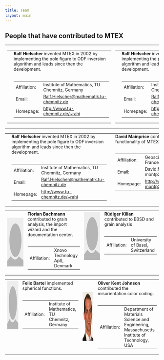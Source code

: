 ```yaml
---
title: Team
layout: main
---
```


## People that have contributed to MTEX

<table border='0' cellpadding='10'><tr>
	<td valign="top" width="1*">
		<table border='0' cellpadding='10'><tr>
			<td valign="top" width="140">
				<img src='files/pic/hielscher2.jpg' alt='Picture of Ralf Hielscher' height='160' width='120' border='0'/>
				<a id="contact:fmm"></a>
			</td><td valign="top" width="1*">
				<b>Ralf Hielscher</b> invented MTEX in 2002 by implementing the pole
				figure to ODF inversion algorithm and leads since then the development.<br /><br />
				<table border='0' cellpadding='3'><tr>
					<td> Affiliation: </td>
					<td> Institute of Mathematics, TU Chemnitz, Germany </td>
					</tr><tr>
					<td> Email: </td>
					<td> <a href="mailto:mail">Ralf.Hielscher@mathematik.tu-chemnitz.de</a> </td>
					</tr><tr>
					<td> Homepage: </td>
					<td> <a href="http://www.tu-chemnitz.de/~rahi">http://www.tu-chemnitz.de/~rahi</a></td>
				</tr></table>
			</td>
		</tr></table>
	</td><td valign="top" width="1*">
	<table border='0' cellpadding='10'><tr>
  <td valign="top" width="140">
    <img src='files/pic/hielscher2.jpg' alt='Picture of Ralf Hielscher' height='160' width='120' border='0'/>
    <a id="contact:fmm"></a>
  </td><td valign="top" width="1*">
    <b>Ralf Hielscher</b> invented MTEX in 2002 by implementing the pole
    figure to ODF inversion algorithm and leads since then the development.<br /><br />
    <table border='0' cellpadding='3'><tr>
      <td> Affiliation: </td>
      <td> Institute of Mathematics, TU Chemnitz, Germany </td>
    </tr><tr>
      <td> Email: </td>
      <td> <a href="mailto:mail">Ralf.Hielscher@mathematik.tu-chemnitz.de</a> </td>
    </tr><tr>
      <td> Homepage: </td>
	  <td> <a href="http://www.tu-chemnitz.de/~rahi">http://www.tu-chemnitz.de/~rahi</a></td>
    </tr></table>
  </td>
  </tr></table>
  </td>
</tr></table>

<table border='0' cellpadding='10'><tr>
  <td valign="top" width="140">
    <img src='files/pic/hielscher2.jpg' alt='Picture of Ralf Hielscher' height='160' width='120' border='0'/>
    <a id="contact:fmm"></a>
  </td><td valign="top" width="1*">
    <b>Ralf Hielscher</b> invented MTEX in 2002 by implementing the pole
    figure to ODF inversion algorithm and leads since then the development.<br /><br />
    <table border='0' cellpadding='3'><tr>
      <td> Affiliation: </td>
      <td> Institute of Mathematics, TU Chemnitz, Germany </td>
    </tr><tr>
      <td> Email: </td>
      <td> <a href="mailto:mail">Ralf.Hielscher@mathematik.tu-chemnitz.de</a> </td>
    </tr><tr>
      <td> Homepage: </td>
	  <td> <a href="http://www.tu-chemnitz.de/~rahi">http://www.tu-chemnitz.de/~rahi</a></td>
    </tr></table>
  </td>
    <td valign="top" width="140">
    <img src='files/pic/mainprice.jpg' alt='Picture of David Mainprice' height='160' width='120' border='0'/>
    <a id="contact:p2nfft"></a>
  </td><td valign="top" width="2*" >
    <b>David Mainprice</b> contributed to the tensor functionality of MTEX.<br /><br />
    <table border='0' cellpadding='3'><tr>
      <td> Affiliation: </td>
      <td> Geosciences Montpellier, France</td>
    </tr><tr>
      <td> Email: </td>
      <td> <a href="mailto:David.Mainprice@gm.univ-montp2.fr"></a>David.Mainprice@gm.univ-montp2.fr</td>
    </tr><tr>
      <td> Homepage: </td>
	  <td> <a href="http://www.gm.univ-montp2.fr/PERSO/mainprice/">http://www.gm.univ-montp2.fr/PERSO/mainprice/</a>
      </td>
    </tr></table>
  </td>
</tr></table>

<table border='0' cellpadding='10'><tr>
  <td width="140">
    <img src='files/pic/unknown.jpg' alt='Picture of Florian Bachmann' height='160' width='120' border='0'/>
    <a id="contact:memd"></a>
  </td><td valign="top" width="3*">
    <b>Florian Bachmann</b> contributed to grain analysis, the import wizard and
    the documentation center.<br /><br />
    <table border='0' cellpadding='3'><tr>
      <td> Affiliation: </td>
      <td> Xnovo Technology ApS, Denmark </td>
    </tr></table>
  </td> <td valign="top"  width="140">
    <img src='files/pic/unknown.jpg' alt='Picture of Kilian' height='160' width='120' border='0'/>
    <a id="contact:memd"></a>
  </td><td valign="top" width="4*">
    <b>Rüdiger Kilian</b> contributed to EBSD and grain analysis <br /><br />
    <table border='0' cellpadding='3'><tr>
      <td> Affiliation: </td>
      <td> University of Basel, Switzerland </td>
    </tr></table>
  </td>
</tr></table>


<table border='0' cellpadding='10'><tr>
  <td valign="top" width="140">
    <img src='files/pic/unknown.jpg' alt='Picture of David Mainprice' height='160' width='120' border='0'/>
    <a id="contact:p2nfft"></a>
  </td><td valign="top" width="2*">
    <b>Felix Bartel</b> implemented spherical functions.<br /><br />
    <table border='0' cellpadding='3'><tr>
      <td> Affiliation: </td>
      <td> Institute of Mathematics, TU Chemnitz, Germany</td>
    </tr></table>
  </td>
  <td width="140">
    <img src='files/pic/Oliver_Johnson.jpg' alt='Picture of Oliver Kent Johnson' height='160' width='120' border='0'/>
    <a id="contact:p2nfft"></a>
  </td><td valign="top" width="3*">
    <b>Oliver Kent Johnson</b> contributed the misorientation color coding.  <br/><br />
    <table border='0' cellpadding='3'><tr>
      <td> Affiliation: </td>
      <td> Department of Materials Science and Engineering, Massachusetts Institute of Technology, USA</td>
    </tr></table>
  </td>
</tr></table>
